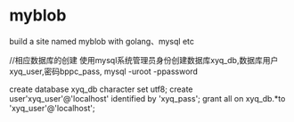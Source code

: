 # myblob
build a site named myblob with golang、mysql etc

//相应数据库的创建
 使用mysql系统管理员身份创建数据库xyq_db,数据库用户xyq_user,密码bppc_pass,
 mysql -uroot -ppassword

 create database xyq_db character set utf8;
 create user'xyq_user'@'localhost' identified by 'xyq_pass';
 grant all on xyq_db.*to 'xyq_user'@'localhost';
